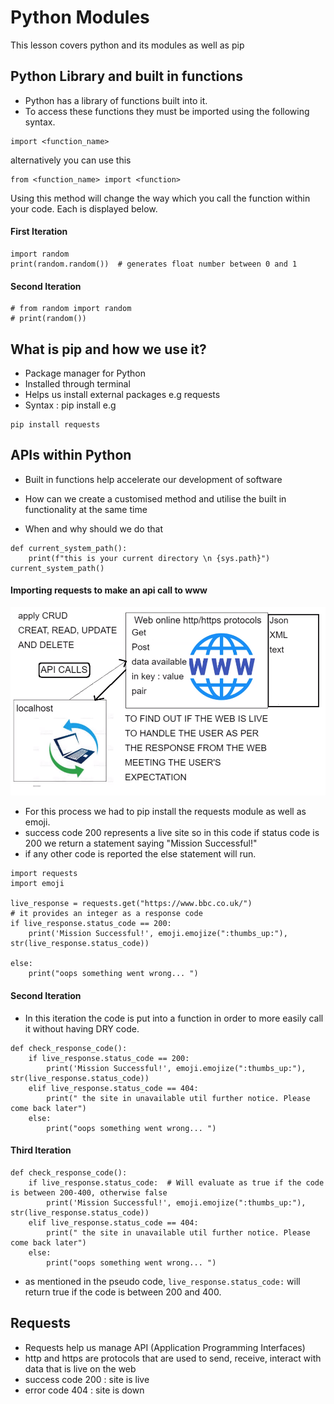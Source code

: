 # Python Modules
This lesson covers python and its modules as well as pip

## Python Library and built in functions
- Python has a library of functions built into it.
- To access these functions they must be imported using the following syntax.
```
import <function_name> 
```
alternatively you can use this
```
from <function_name> import <function>
```
Using this method will change the way which you call the function within your code. Each is displayed below.
#### **First Iteration**
```
import random
print(random.random())  # generates float number between 0 and 1
```
#### **Second Iteration**
```
# from random import random
# print(random())
```
## What is pip and how we use it?
- Package manager for Python
- Installed through terminal
- Helps us install external packages e.g requests
- Syntax : pip install <name of package> e.g
```
pip install requests
```

## APIs within Python

- Built in functions help accelerate our development of software


- How can we create a customised method and utilise the built in functionality at the same time
- When and why should we do that
```
def current_system_path():
    print(f"this is your current directory \n {sys.path}")
current_system_path()

```
#### Importing requests to make an api call to www
![](images/API.png)
- For this process we had to pip install the requests module as well as emoji.
- success code 200 represents a live site so in this code if status code is 200 we return a statement saying "Mission Successful!"
- if any other code is reported the else statement will run.
```
import requests
import emoji

live_response = requests.get("https://www.bbc.co.uk/")
# it provides an integer as a response code
if live_response.status_code == 200:
    print('Mission Successful!', emoji.emojize(":thumbs_up:"), str(live_response.status_code))

else:
    print("oops something went wrong... ")
```
#### Second Iteration
- In this iteration the code is put into a function in order to more easily call it without having DRY code.
```
def check_response_code():
    if live_response.status_code == 200:
        print('Mission Successful!', emoji.emojize(":thumbs_up:"), str(live_response.status_code))
    elif live_response.status_code == 404:
        print(" the site in unavailable util further notice. Please come back later")
    else:
        print("oops something went wrong... ")
```
#### Third Iteration
```
def check_response_code():
    if live_response.status_code:  # Will evaluate as true if the code is between 200-400, otherwise false
        print('Mission Successful!', emoji.emojize(":thumbs_up:"), str(live_response.status_code))
    elif live_response.status_code == 404:
        print(" the site in unavailable util further notice. Please come back later")
    else:
        print("oops something went wrong... ")
```
- as mentioned in the pseudo code, ```live_response.status_code:``` will return true if the code is between 200 and 400.
## Requests
- Requests help us manage API (Application Programming Interfaces)
- http and https are protocols that are used to send, receive, interact with data that is live on the web
- success code 200 : site is live
- error code 404 : site is down

